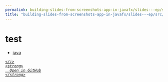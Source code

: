 ```yaml
---
permalink: building-slides-from-screenshots-app-in-javafx/slides---ep/src/test
title: "building-slides-from-screenshots-app-in-javafx/slides---ep/src/test"
---
```


# test
<ul>
  <li>
    <a href="java">
      java
    </a>
  </li>
</ul>
<div class="social open-gh-btn my-4">
  <a class="btn btn-github" href="https://github.com/tobiasbriones/blog/tree/main/swe/dev/java/javafx/drawing/productivity/building-slides-from-screenshots-app-in-javafx/slides---ep/src/test" target="_blank">
    <i class="fab fa-github">
      
    </i>
    <strong>
      Open in GitHub
    </strong>
  </a>
</div>
